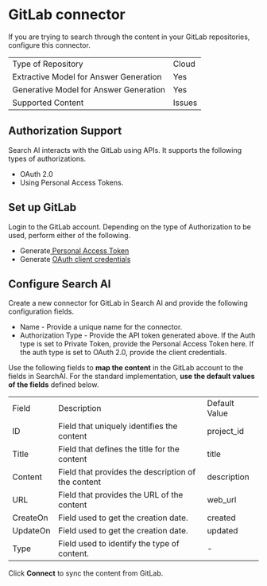 # GitLab connector

If you are trying to search through the content in your GitLab repositories, configure this connector. 


<table>
  <tr>
   <td>Type of Repository 
   </td>
   <td>Cloud
   </td>
  </tr>
  <tr>
   <td>Extractive Model for Answer Generation
   </td>
   <td>Yes
   </td>
  </tr>
  <tr>
   <td>Generative Model for Answer Generation
   </td>
   <td>Yes
   </td>
  </tr>
  <tr>
   <td>Supported Content
   </td>
   <td>Issues 
   </td>
  </tr>
</table>



## Authorization Support

Search AI interacts with the GitLab using APIs. It supports the following types of authorizations. 

* OAuth 2.0
* Using Personal Access Tokens. 

## Set up GitLab

Login to the GitLab account. Depending on the type of Authorization to be used,  perform either of the following. 

* Generate[ Personal Access Token](https://docs.gitlab.com/ee/user/profile/personal_access_tokens.html)
* Generate [OAuth client credentials ](https://docs.gitlab.com/ee/integration/oauth_provider.html)


## Configure Search AI

Create a new connector for GitLab in Search AI and provide the following configuration fields. 

* Name - Provide a unique name for the connector.  
* Authorization Type - Provide the API token generated above. If the Auth type is set to Private Token, provide the Personal Access Token here. If the auth type is set to OAuth 2.0, provide the client credentials. 

Use the following fields to **map the content** in the GitLab account to the fields in SearchAI. For the standard implementation, **use the default values of the fields** defined below. 


<table>
  <tr>
   <td>Field 
   </td>
   <td>Description
   </td>
   <td>Default Value
   </td>
  </tr>
  <tr>
   <td>ID 
   </td>
   <td>Field that uniquely identifies the content 
   </td>
   <td>project_id
   </td>
  </tr>
  <tr>
   <td>Title 
   </td>
   <td>Field that defines the title for the content
   </td>
   <td>title
   </td>
  </tr>
  <tr>
   <td>Content 
   </td>
   <td>Field that provides the description of the content
   </td>
   <td>description
   </td>
  </tr>
  <tr>
   <td>URL 
   </td>
   <td>Field that provides the URL of the content 
   </td>
   <td>web_url
   </td>
  </tr>
  <tr>
   <td>CreateOn 
   </td>
   <td>Field used to get the creation date.
   </td>
   <td>created			
   </td>
  </tr>
  <tr>
   <td>UpdateOn 
   </td>
   <td>Field used to get the creation date.
   </td>
   <td>updated
   </td>
  </tr>
  <tr>
   <td>Type 
   </td>
   <td>Field used to identify the type of content.
   </td>
   <td>-
   </td>
  </tr>
</table>


Click **Connect** to sync the content from GitLab. 
